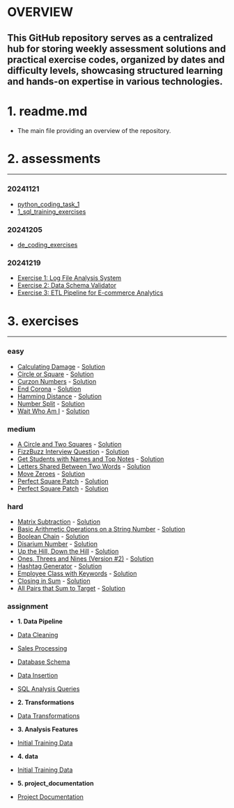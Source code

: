 # OVERVIEW

## This GitHub repository serves as a centralized hub for storing weekly assessment solutions and practical exercise codes, organized by dates and difficulty levels, showcasing structured learning and hands-on expertise in various technologies.

# 1. readme.md
- The main file providing an overview of the repository.

# 2. assessments
---

### 20241121
- [python_coding_task_1](assessments/20241121/python_coding_task_1/log_analysis.py)
- [1_sql_training_exercises](assessments/20241121/1_sql_training_exercises/exercise1_customer_segmentation_analysis.sql)

### 20241205
- [de_coding_exercises](assessments/20241205/e_commerce_product_performance_analysis.ipynb)

### 20241219
- [Exercise 1: Log File Analysis System](assessments/20241219/exercise_1/exercise_1.py)
- [Exercise 2: Data Schema Validator](assessments/20241219/exercise_2/exercise_2.py)
- [Exercise 3: ETL Pipeline for E-commerce Analytics](assessments/20241219/exercise_3/exercise_3.py)

# 3. exercises
---
### easy
- [Calculating Damage](https://edabit.com/challenge/HSHHkdRYXfgfZSqri) - [Solution](exercises/easy/calculating_damage.py)
- [Circle or Square](https://edabit.com/challenge/4me7LifXBwj5rhL4n) - [Solution](exercises/easy/circle_or_square.py)
- [Curzon Numbers](https://edabit.com/challenge/HYjQKDXFfeppcWmLX) - [Solution](exercises/easy/curzon_numbers.py)
- [End Corona](https://edabit.com/challenge/uKPc5faEzQkMwLYPP) - [Solution](exercises/easy/end_corona.py)
- [Hamming Distance](https://edabit.com/challenge/nfWirHJzNRBMAp9Df) - [Solution](exercises/easy/hamming_distance.py)
- [Number Split](https://edabit.com/challenge/9f3Mi6vHNcm8vRcSh) - [Solution](exercises/easy/number_split.py)
- [Wait Who Am I](https://edabit.com/challenge/m9zn9v3Q6oG8zBdja) - [Solution](exercises/easy/wait_who_am_i.py)

### medium
- [A Circle and Two Squares](https://edabit.com/challenge/NNhkGocuPMcryW7GP) - [Solution](exercises/medium/a_circle_and_two_squares.py)
- [FizzBuzz Interview Question](https://edabit.com/challenge/WXqH9qvvGkmx4dMvp) - [Solution](exercises/medium/fizzbuzz_interview_question.py)
- [Get Students with Names and Top Notes](https://edabit.com/challenge/5KqHNS9wS97zN7Xyy) - [Solution](exercises/medium/get_students_with_names_and_top_notes.py)
- [Letters Shared Between Two Words](https://edabit.com/challenge/wvuk7d2mWgZEmFFYD) - [Solution](exercises/medium/letters_shared_between_two_words.py)
- [Move Zeroes](https://edabit.com/challenge/GJcGhBinX2hr5Wq6m) - [Solution](exercises/medium/move_zeroes.py)
- [Perfect Square Patch](https://edabit.com/challenge/K3qMssK6mF34ctXE5) - [Solution](exercises/medium/perfect_square_patch.py)
- [Perfect Square Patch](https://edabit.com/challenge/5XXXppAdfcGaootD9) - [Solution](exercises/medium/perfect_square_patch.py)

### hard
- [Matrix Subtraction](https://edabit.com/challenge/DC2s6hM8yE7RvBr3S) - [Solution](exercises/hard/matrix_subtraction.py)
- [Basic Arithmetic Operations on a String Number](https://edabit.com/challenge/peezjw73G8BBGfHdW) - [Solution](exercises/hard/basic_arithmetic_operations_on_a_string_number.py)
- [Boolean Chain](https://edabit.com/challenge/2t6NvMe27HtSmqC4F) - [Solution](exercises/hard/boolean_chain.py)
- [Disarium Number](https://edabit.com/challenge/yvJbdkmKHvCNtcZy9) - [Solution](exercises/hard/disarium_number.py)
- [Up the Hill, Down the Hill](https://edabit.com/challenge/NYEaXXCnSj9jteNWA) - [Solution](exercises/hard/up_the_hill_down_the_hill.py)
- [Ones, Threes and Nines (Version #2)](https://edabit.com/challenge/8Fwv2f8My4kcNjMZh) - [Solution](exercises/hard/ones_threes_and_nines.py)
- [Hashtag Generator](https://edabit.com/challenge/RvCEzuqacuBA94ZfP) - [Solution](exercises/hard/hashtag_generator.py)
- [Employee Class with Keywords](https://edabit.com/challenge/S7rdJsn6vkfC9BzcR) - [Solution](exercises/hard/employee_class_with_keywords.py)
- [Closing in Sum](https://edabit.com/challenge/ANdoCvhhaEibypkDE) - [Solution](exercises/hard/closing_in_sum.py)
- [All Pairs that Sum to Target](https://edabit.com/challenge/8LZdBwmpBiLJ5Sobt) - [Solution](exercises/hard/all_pairs_that_sum_to_target.py)


### assignment
- **1. Data Pipeline**
- [Data Cleaning](exercises/assignment/1_data_pipeline/1_clean_data.ipynb)
- [Sales Processing](exercises/assignment/1_data_pipeline/2_process_sales_history.ipynb)
- [Database Schema](exercises/assignment/1_data_pipeline/3_postgreSQL_schema.sql)
- [Data Insertion](exercises/assignment/1_data_pipeline/4_pyspark_to_sql.ipynb)
- [SQL Analysis Queries](exercises/assignment/1_data_pipeline/5_sql_analysis_query.sql)

- **2. Transformations**
- [Data Transformations](exercises/assignment/2_transformations/6_transformations.ipynb)

- **3. Analysis Features**
- [Initial Training Data](exercises/assignment/3_analysis_features/7_analysis_features.ipynb)

- **4. data**
- [Initial Training Data](exercises/assignment/data/1_initial_train.csv)


- **5. project_documentation**
- [Project Documentation](exercises/assignment/project_documentation/project_documentaion.pdf)
